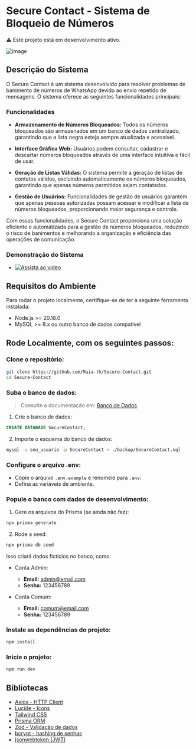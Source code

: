 # Secure Contact - Sistema de Bloqueio de Números

⚠️ Este projeto está em desenvolvimento ativo. 

![image](https://github.com/user-attachments/assets/f0c4ece0-e91c-41d1-8671-5f44e3d21bdc)

## Descrição do Sistema

O Secure Contact é um sistema desenvolvido para resolver problemas de banimento de números de WhatsApp devido ao envio repetido de mensagens. O sistema oferece as seguintes funcionalidades principais:

### Funcionalidades

- **Armazenamento de Números Bloqueados:** Todos os números bloqueados são armazenados em um banco de dados centralizado, garantindo que a lista negra esteja sempre atualizada e acessível.

- **Interface Gráfica Web:** Usuários podem consultar, cadastrar e descartar números bloqueados através de uma interface intuitiva e fácil de usar.

- **Geração de Listas Válidas:** O sistema permite a geração de listas de contatos válidos, excluindo automaticamente os números bloqueados, garantindo que apenas números permitidos sejam contatados.

- **Gestão de Usuários:** Funcionalidades de gestão de usuários garantem que apenas pessoas autorizadas possam acessar e modificar a lista de números bloqueados, proporcionando maior segurança e controle.

Com essas funcionalidades, o Secure Contact proporciona uma solução eficiente e automatizada para a gestão de números bloqueados, reduzindo o risco de banimentos e melhorando a organização e eficiência das operações de comunicação.

### Demonstração do Sistema

- <a href="https://www.youtube.com/watch?v=cgKqwlX52Pc&ab_channel=MaiaTechStudio" target="_blank">
  
  [![Assista ao vídeo](https://github.com/user-attachments/assets/4341073f-92a7-4461-bfeb-3aa5ad2aece7)](https://www.youtube.com/watch?v=cgKqwlX52Pc&ab_channel=MaiaTechStudio)
  </a>

## Requisitos do Ambiente

Para rodar o projeto localmente, certifique-se de ter a seguinte ferramenta instalada:

- Node.js >= 20.18.0
- MySQL >= 8.x ou outro banco de dados compatível

## Rode Localmente, com os seguintes passos:

### Clone o repositório:

```bash
git clone https://github.com/Maia-th/Secure-Contact.git
cd Secure-Contact
```

### Suba o banco de dados:

> Consulte a documentação em: [Banco de Dados](.github/docs/bancoDeDados.md).

1. Crie o banco de dados:

```sql
CREATE DATABASE SecureContact;
```

2. Importe o esquema do banco de dados:

```bash
mysql -u seu_usuario -p SecureContact < ./backup/SecureContact.sql
```
### Configure o arquivo .env:

- Copie o arquivo `.env.example` e renomeie para `.env`:
- Defina as variáveis de ambiente.
  
### Popule o banco com dados de desenvolvimento:

1. Gere os arquivos do Prisma (se ainda não fez):

```bash
npx prisma generate
```

2. Rode a seed:

```bash
npx prisma db seed
```

Isso criará dados fictícios no banco, como:

* Conta Admin:

  * **Email:** admin@email.com
  * **Senha:** 123456789

* Conta Comum:

  * **Email:** comum@email.com
  * **Senha:** 123456789

### Instale as dependências do projeto:

```bash
npm install
```

### Inicie o projeto:

```bash
npm run dev
```

## Bibliotecas

- [Axios - HTTP Client](https://axios-http.com/)
- [Lucide - Icons](https://lucide.dev/)
- [Tailwind CSS](https://tailwindcss.com/)
- [Prisma ORM](https://www.prisma.io/)
- [Zod - Validação de dados](https://zod.dev/)
- [bcrypt - hashing de senhas](https://www.npmjs.com/package/bcrypt)
- [jsonwebtoken (JWT)](https://www.npmjs.com/package/jsonwebtoken)
